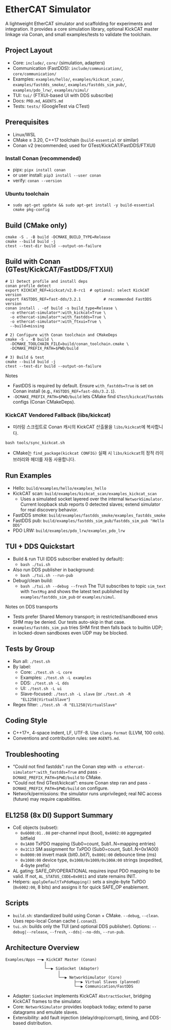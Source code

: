 # EtherCAT Simulator

A lightweight EtherCAT simulator and scaffolding for experiments and integration. It provides a core simulation library, optional KickCAT master linkage via Conan, and small examples/tests to validate the toolchain.

## Project Layout
- Core: `include/`, `core/` (simulation, adapters)
- Communication (FastDDS): `include/communication/`, `core/communication/`
- Examples: `examples/hello/`, `examples/kickcat_scan/`, `examples/fastdds_smoke/`, `examples/fastdds_sim_pub/`, `examples/pdo_lrw/`, `examples/simul/`
- TUI: `tui/` (FTXUI-based UI with DDS subscribe)
- Docs: `PRD.md`, `AGENTS.md`
- Tests: `tests/` (GoogleTest via CTest)

## Prerequisites
- Linux/WSL
- CMake ≥ 3.20, C++17 toolchain (`build-essential` or similar)
- Conan v2 (recommended; used for GTest/KickCAT/FastDDS/FTXUI)

### Install Conan (recommended)
- pipx: `pipx install conan`
- or user install: `pip3 install --user conan`
- verify: `conan --version`

### Ubuntu toolchain
- `sudo apt-get update && sudo apt-get install -y build-essential cmake pkg-config`

## Build (CMake only)
```
cmake -S . -B build -DCMAKE_BUILD_TYPE=Release
cmake --build build -j
ctest --test-dir build --output-on-failure
```

## Build with Conan (GTest/KickCAT/FastDDS/FTXUI)
```
# 1) Detect profile and install deps
conan profile detect
export KICKCAT_REF=kickcat/v2.0-rc1  # optional: select KickCAT version
export FASTDDS_REF=fast-dds/3.2.1          # recommended FastDDS version
conan install . -of build -s build_type=Release \
  -o ethercat-simulator*:with_kickcat=True \
  -o ethercat-simulator*:with_fastdds=True \
  -o ethercat-simulator*:with_ftxui=True \
  --build=missing

# 2) Configure with Conan toolchain and CMakeDeps
cmake -S . -B build \
  -DCMAKE_TOOLCHAIN_FILE=build/conan_toolchain.cmake \
  -DCMAKE_PREFIX_PATH=$PWD/build

# 3) Build & test
cmake --build build -j
ctest --test-dir build --output-on-failure
```
Notes
- FastDDS is required by default. Ensure `with_fastdds=True` is set on Conan install (e.g., `FASTDDS_REF=fast-dds/3.2.1`).
- `-DCMAKE_PREFIX_PATH=$PWD/build` lets CMake find `GTest`/`kickcat`/`fastdds` configs (Conan CMakeDeps).

### KickCAT Vendored Fallback (libs/kickcat)
- 미러링 스크립트로 Conan 캐시의 KickCAT 산출물을 `libs/kickcat`에 복사합니다.
```
bash tools/sync_kickcat.sh
```
- CMake는 `find_package(kickcat CONFIG)` 실패 시 `libs/kickcat`의 정적 라이브러리와 헤더를 자동 사용합니다.

## Run Examples
- Hello: `build/examples/hello/examples_hello`
- KickCAT scan: `build/examples/kickcat_scan/examples_kickcat_scan`
  - Uses a simulated socket layered over the internal `NetworkSimulator`. Current loopback stub reports 0 detected slaves; extend simulator for real discovery behavior.
 - FastDDS smoke: `build/examples/fastdds_smoke/examples_fastdds_smoke`
 - FastDDS pub: `build/examples/fastdds_sim_pub/fastdds_sim_pub "Hello DDS"`
 - PDO LRW: `build/examples/pdo_lrw/examples_pdo_lrw`

## TUI + DDS Quickstart
- Build & run TUI (DDS subscriber enabled by default):
  - `bash ./tui.sh`
- Also run DDS publisher in background:
  - `bash ./tui.sh --run-pub`
- Debug/clean build:
  - `bash ./tui.sh --debug --fresh`
The TUI subscribes to topic `sim_text` with `TextMsg` and shows the latest text published by `examples/fastdds_sim_pub` or `examples/simul`.

Notes on DDS transports
- Tests prefer Shared Memory transport; in restricted/sandboxed envs SHM may be denied. Our tests auto-skip in that case.
- `examples/fastdds_sim_pub` tries SHM first then falls back to builtin UDP; in locked-down sandboxes even UDP may be blocked.

## Tests by Group
- Run all: `./test.sh`
- By label:
  - Core: `./test.sh -L core`
  - Examples: `./test.sh -L examples`
  - DDS: `./test.sh -L dds`
  - UI: `./test.sh -L ui`
  - Slave-focused: `./test.sh -L slave` (or `./test.sh -R "EL1258|VirtualSlave"`)
- Regex filter: `./test.sh -R "EL1258|VirtualSlave"`

## Coding Style
- C++17+, 4-space indent, LF, UTF-8. Use `clang-format` (LLVM, 100 cols).
- Conventions and contribution rules: see `AGENTS.md`.

## Troubleshooting
- “Could not find fastdds”: run the Conan step with `-o ethercat-simulator*:with_fastdds=True` and pass `-DCMAKE_PREFIX_PATH=$PWD/build` to CMake.
- “Could not find GTest/kickcat”: ensure Conan step ran and pass `-DCMAKE_PREFIX_PATH=$PWD/build` on configure.
- Network/permissions: the simulator runs unprivileged; real NIC access (future) may require capabilities.

## EL1258 (8x DI) Support Summary
- CoE objects (subset):
  - `0x6000:01..08` per-channel input (bool), `0x6002:00` aggregated bitfield
  - `0x1A00` TxPDO mapping (Sub0=count, Sub1..N=mapping entries)
  - `0x1C13` SM assignment for TxPDO (Sub0=count, Sub1..N=0x1A00)
  - `0x8000:00` invert mask (bit0..bit7), `0x8001:00` debounce time (ms)
  - `0x1000:00` device type, `0x1008/0x1009/0x100A:00` strings (expedited, 4-byte prefix)
- AL gating: SAFE_OP/OPERATIONAL requires input PDO mapping to be valid. If not, `AL_STATUS_CODE=0x0011` and state remains INIT.
- Helpers: `applyDefaultTxPdoMapping()` sets a single-byte TxPDO (`0x6002:00`, 8 bits) and assigns it for quick SAFE_OP enablement.

## Scripts
- `build.sh`: standardized build using Conan + CMake. `--debug`, `--clean`. Uses repo-local Conan cache (`.conan2`).
- `tui.sh`: builds only the TUI (and optional DDS publisher). Options: `--debug|--release`, `--fresh`, `--dds|--no-dds`, `--run-pub`.

## Architecture Overview
```
Examples/Apps ──▶ KickCAT Master (Conan)
                 │
                 └──▶ SimSocket (Adapter)
                       │
                       └──▶ NetworkSimulator (Core)
                              ├──▶ Virtual Slaves (planned)
                              └──▶ Communication/FastDDS
```
- Adapter: `SimSocket` implements KickCAT `AbstractSocket`, bridging KickCAT frames to the simulator.
- Core: `NetworkSimulator` provides loopback today; extend to parse datagrams and emulate slaves.
- Extensibility: add fault injection (delay/drop/corrupt), timing, and DDS-based distribution.
